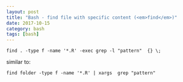 ```yaml
---
layout: post
title: "Bash - find file with specific content (<em>find</em>)"
date: 2017-10-15
category: bash
tags: [bash]
---
```


```
find . -type f -name '*.R' -exec grep -l "pattern"  {} \;

```

similar to:

```
find folder -type f -name '*.R' | xargs  grep "pattern"
```

